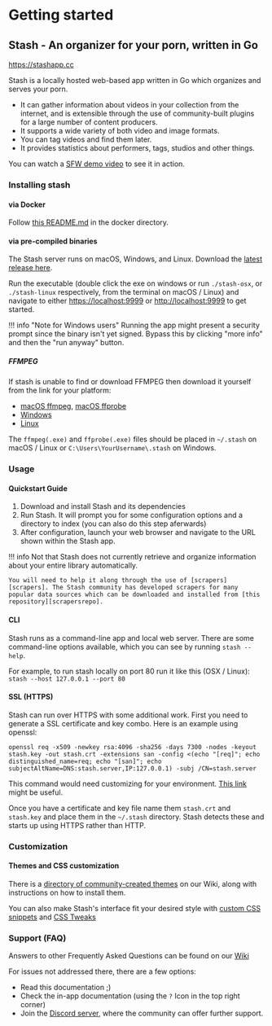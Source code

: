 # Getting started
## Stash - An organizer for your porn, written in Go

<https://stashapp.cc>

Stash is a locally hosted web-based app written in Go which organizes and serves your porn.

- It can gather information about videos in your collection from the internet, and is extensible through the use of community-built plugins for a large number of content producers.
- It supports a wide variety of both video and image formats.
- You can tag videos and find them later.
- It provides statistics about performers, tags, studios and other things.

You can watch a [SFW demo video][sfwdemovid] to see it in action.


### Installing stash

#### via Docker

Follow [this README.md][dockerreadme] in the docker directory.


#### via pre-compiled binaries

The Stash server runs on macOS, Windows, and Linux. Download the [latest release here][latestrelease].

Run the executable (double click the exe on windows or run `./stash-osx`, or `./stash-linux` respectively, from the terminal on macOS / Linux) and navigate to either <https://localhost:9999> or <http://localhost:9999> to get started.

!!! info "Note for Windows users"
    Running the app might present a security prompt since the binary isn't yet signed. Bypass this by clicking "more info" and then the "run anyway" button.


##### FFMPEG

If stash is unable to find or download FFMPEG then download it yourself from the link for your platform:

- [macOS ffmpeg][macosffmpeg], [macOS ffprobe][macosffprobe]
- [Windows][windowsffmpeg]
- [Linux][linuxffmpeg]

The `ffmpeg(.exe)` and `ffprobe(.exe)` files should be placed in `~/.stash` on macOS / Linux or `C:\Users\YourUsername\.stash` on Windows.


### Usage

#### Quickstart Guide

1. Download and install Stash and its dependencies
2. Run Stash. It will prompt you for some configuration options and a directory to index (you can also do this step aferwards)
3. After configuration, launch your web browser and navigate to the URL shown within the Stash app.

!!! info
    Not that Stash does not currently retrieve and organize information about your entire library automatically.

    You will need to help it along through the use of [scrapers][scrapers]. The Stash community has developed scrapers for many popular data sources which can be downloaded and installed from [this repository][scrapersrepo].


#### CLI

Stash runs as a command-line app and local web server. There are some command-line options available, which you can see by running `stash --help`.

For example, to run stash locally on port 80 run it like this (OSX / Linux): `stash --host 127.0.0.1 --port 80`


#### SSL (HTTPS)

Stash can run over HTTPS with some additional work. First you need to generate a SSL certificate and key combo. Here is an example using openssl:

```
openssl req -x509 -newkey rsa:4096 -sha256 -days 7300 -nodes -keyout stash.key -out stash.crt -extensions san -config <(echo "[req]"; echo distinguished_name=req; echo "[san]"; echo subjectAltName=DNS:stash.server,IP:127.0.0.1) -subj /CN=stash.server
```

This command would need customizing for your environment. [This link][opensslhelp] might be useful.

Once you have a certificate and key file name them `stash.crt` and `stash.key` and place them in the `~/.stash` directory. Stash detects these and starts up using HTTPS rather than HTTP.


### Customization

#### Themes and CSS customization

There is a [directory of community-created themes][cssthemes] on our Wiki, along with instructions on how to install them.

You can also make Stash's interface fit your desired style with [custom CSS snippets][csssnippets] and [CSS Tweaks][csstweaks]


### Support (FAQ)

Answers to other Frequently Asked Questions can be found on our [Wiki][wiki]

For issues not addressed there, there are a few options:

- Read this documentation ;)
- Check the in-app documentation (using the `?` Icon in the top right corner)
- Join the [Discord server][discord], where the community can offer further support.


[stashapp]: https://stashapp.cc

[sfwdemovid]: https://vimeo.com/545323354

[dockerreadme]: https://github.com/stashapp/stash/blob/develop/docker/production/README.md
[latestrelease]: https://github.com/stashapp/stash/releases/latest

[macosffmpeg]: https://evermeet.cx/ffmpeg/ffmpeg-4.3.1.zip
[macosffprobe]: https://evermeet.cx/ffmpeg/ffprobe-4.3.1.zip
[windowsffmpeg]: https://www.gyan.dev/ffmpeg/builds/ffmpeg-release-essentials.zip
[linuxffmpeg]: https://www.johnvansickle.com/ffmpeg/

[scrapers]: scrapers.md
[scrapersrepo]: https://github.com/stashapp/CommunityScrapers

[opensslhelp]: https://stackoverflow.com/questions/10175812/how-to-create-a-self-signed-certificate-with-openssl

[cssthemes]: https://github.com/stashapp/stash/wiki/Themes
[csssnippets]: https://github.com/stashapp/stash/wiki/Custom-CSS-snippets
[csstweaks]: https://github.com/stashapp/stash/wiki/CSS-Tweaks

[wiki]: https://github.com/stashapp/stash/wiki/FAQ
[discord]: https://discord.gg/2TsNFKt